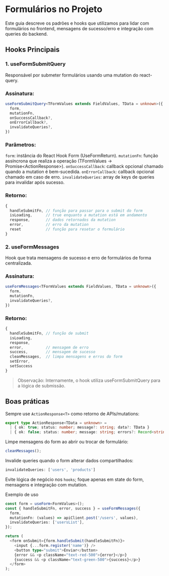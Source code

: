 # Formulários no Projeto

Este guia descreve os padrões e hooks que utilizamos para lidar com formulários no frontend, mensagens de sucesso/erro e integração com queries do backend.

## Hooks Principais

### 1. useFormSubmitQuery

Responsável por submeter formulários usando uma mutation do react-query.

### Assinatura:
```ts
useFormSubmitQuery<TFormValues extends FieldValues, TData = unknown>({
  form,
  mutationFn,
  onSuccessCallback?,
  onErrorCallback?,
  invalidateQueries?,
})
```

### Parâmetros:

`form`: instância do React Hook Form (UseFormReturn<TFormValues>).
`mutationFn`: função assíncrona que realiza a operação (TFormValues -> Promise<ActionResponse<TData>>).
`onSuccessCallback`: callback opcional chamado quando a mutation é bem-sucedida.
`onErrorCallback`: callback opcional chamado em caso de erro.
`invalidateQueries`: array de keys de queries para invalidar após sucesso.

### Retorno:
```ts
{
  handleSubmitFn, // função para passar para o submit do form
  isLoading,      // true enquanto a mutation está em andamento
  response,       // dados retornados da mutation
  error,          // erro da mutation
  reset           // função para resetar o formulário
}
```

### 2. useFormMessages

Hook que trata mensagens de sucesso e erro de formulários de forma centralizada.

### Assinatura:
```ts
useFormMessages<TFormValues extends FieldValues, TData = unknown>({
  form,
  mutationFn,
  invalidateQueries?,
})
```

### Retorno:
```ts
{
  handleSubmitFn, // função de submit
  isLoading,
  response,
  error,          // mensagem de erro
  success,        // mensagem de sucesso
  cleanMessages,  // limpa mensagens e erros do form
  setError,
  setSuccess
}
```

> Observação:
> Internamente, o hook utiliza useFormSubmitQuery para a lógica de submissão.

## Boas práticas

Sempre use `ActionResponse<T>` como retorno de APIs/mutations:

```ts
export type ActionResponse<TData = unknown> =
  | { ok: true; status: number; message?: string; data?: TData }
  | { ok: false; status: number; message: string; errors?: Record<string, string> };
```

Limpe mensagens do form ao abrir ou trocar de formulário:
```ts
cleanMessages();
```

Invalide queries quando o form alterar dados compartilhados:
```ts
invalidateQueries: ['users', 'products']
```

Evite lógica de negócio nos `hooks`; foque apenas em state do form, mensagens e integração com mutation.

Exemplo de uso
```ts
const form = useForm<FormValues>();
const { handleSubmitFn, error, success } = useFormMessages({
  form,
  mutationFn: (values) => apiClient.post('/users', values),
  invalidateQueries: ['usersList'],
});

return (
  <form onSubmit={form.handleSubmit(handleSubmitFn)}>
    <input {...form.register('name')} />
    <button type="submit">Enviar</button>
    {error && <p className="text-red-500">{error}</p>}
    {success && <p className="text-green-500">{success}</p>}
  </form>
);
```